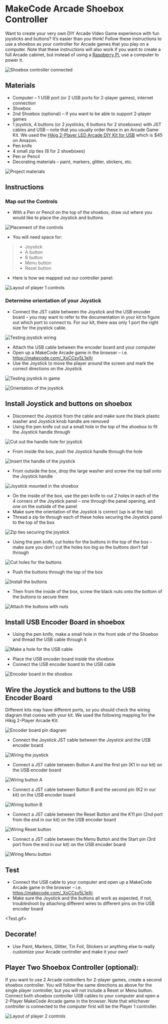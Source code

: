 # MakeCode Arcade Shoebox Controller

Want to create your very own DIY Arcade Video Game experience with fun joysticks and buttons? It’s easier than you think! Follow these instructions to use a shoebox as your controller for Arcade games that you play on a computer. Note that these instructions will also work if you want to create a full Arcade cabinet, but instead of using a [Raspberry Pi](https://arcade.makecode.com/hardware/raspberry-pi/cardboard-control-panel), use a computer to power it.

![Shoebox controller connected](/static/hardware/shoebox-controller/shoebox.jpg)

## Materials

* Computer – 1 USB port (or 2 USB ports for 2-player games), internet connection
* Shoebox
* 2nd Shoebox (optional) – if you want to be able to support 2-player games
* 1 joystick, 4 buttons (or 2 joysticks, 6 buttons for 2 shoeboxes) with JST cables and USB – note that you usually order these in an Arcade Game Kit. We used the [Hikig 2-Player LED Arcade DIY Kit for USB](https://www.amazon.com/dp/B07JFXQSM5) which is $45 on Amazon.
* Pen knife
* 4 small zip ties (8 for 2 shoeboxes)
* Pen or Pencil
* Decorating materials – paint, markers, glitter, stickers, etc.

![Project materials](/static/hardware/shoebox-controller/materials.jpg)

## Instructions

### Map out the Controls

* With a Pen or Pencil on the top of the shoebox, draw out where you would like to place the Joystick and buttons

![Placement of the controls](/static/hardware/shoebox-controller/placing-controls.jpg)

* You will need space for:

>* Joystick
>* A button
>* B button
>* Menu button
>* Reset button

* Here is how we mapped out our controller panel:

![Layout of player 1 controls](/static/hardware/shoebox-controller/p1-controller.png)

### Determine orientation of your Joystick

* Connect the JST cable between the Joystick and the USB encoder board – you may want to refer to the documentation in your kit to figure out which port to connect to. For our kit, there was only 1 port the right size for the joystick cable.

![Testing joystick wiring](/static/hardware/shoebox-controller/testing-joystick1.jpg)

* Attach the USB cable between the encoder board and your computer
* Open up a MakeCode Arcade game in the browser – i.e. https://makecode.com/_XsCCsy5L1eXr
* Use the Joystick to move the player around the screen and mark the correct directions on the Joystick

![Testing joystick in game](/static/hardware/shoebox-controller/testing-joystick2.jpg)

![Orientation of the joystick](/static/hardware/shoebox-controller/joystick-orientation.jpg)

## Install Joystick and buttons on shoebox

* Disconnect the Joystick from the cable and make sure the black plastic washer and Joystick knob handle are removed
* Using the pen knife cut out a small hole in the top of the shoebox to fit the Joystick handle through

![Cut out the handle hole for joystick](/static/hardware/shoebox-controller/joystick-handle-hole.jpg)

* From inside the box, push the Joystick handle through the hole

![Insert the handle of the joystick](/static/hardware/shoebox-controller/insert-joystick-handle.jpg)

* From outside the box, drop the large washer and screw the top ball onto the Joystick handle

![Joystick mounted in the shoebox](/static/hardware/shoebox-controller/joystick-installed.jpg)

* On the inside of the box, use the pen knife to cut 2 holes in each of the 4 corners of the Joystick panel – one through the panel opening, and one on the outside of the panel
* Make sure the orientation of the Joystick is correct (up is at the top)
* Thread a zip tie through each of these holes securing the Joystick panel to the top of the box

![Zip ties securing the joystick](/static/hardware/shoebox-controller/joystick-zip-ties.jpg)

* Using the pen knife, cut holes for the buttons in the top of the box – make sure you don’t cut the holes too big so the buttons don’t fall through

![Cut holes for the buttons](/static/hardware/shoebox-controller/cutting-button-holes.jpg)

* Push the buttons through the top of the box

![Install the buttons](/static/hardware/shoebox-controller/install-button.jpg)

* Then from the inside of the box, screw the black nuts onto the bottom of the buttons to secure them

![Attach the buttons with nuts](/static/hardware/shoebox-controller/button-nuts.jpg)

## Install USB Encoder Board in shoebox

* Using the pen knife, make a small hole in the front side of the Shoebox and thread the USB cable through it

![Make a hole for the USB cable](/static/hardware/shoebox-controller/usb-hole.jpg)

* Place the USB encoder board inside the shoebox
* Connect the USB encoder board to the USB cable

![Encoder board in the shoebox](/static/hardware/shoebox-controller/installing-encoder-board.jpg)

## Wire the Joystick and buttons to the USB Encoder Board

Different kits may have different ports, so you should check the wiring diagram that comes with your kit. We used the following mapping for the Hikig 2-Player Arcade Kit:

![Encoder board pin diagram](/static/hardware/shoebox-controller/usb-encoder-board.png)

* Connect the Joystick JST cable between the Joystick and the USB encoder board

![Wiring the joystick](/static/hardware/shoebox-controller/wiring-joystick.jpg)

* Connect a JST cable between Button A and the first pin (K1 in our kit) on the USB encoder board

![Wiring button A](/static/hardware/shoebox-controller/wiring-a.jpg)

* Connect a JST cable between Button B and the second pin (K2 in our kit) on the USB encoder board

![Wiring button B](/static/hardware/shoebox-controller/wiring-b.jpg)

* Connect a JST cable between the Reset Button and the K11 pin (2nd port from the end in our kit) on the USB encoder board

![Wiring Reset button](/static/hardware/shoebox-controller/wiring-reset.jpg)

* Connect a JST cable between the Menu Button and the Start pin (3rd port from the end in our kit) on the USB encoder board

![Wiring Menu button](/static/hardware/shoebox-controller/wiring-menu.jpg)

## Test

* Connect the USB cable to your computer and open up a MakeCode Arcade game in the browser – i.e. https://makecode.com/_XsCCsy5L1eXr
* Make sure the Joystick and the buttons all work as expected, if not, troubleshoot by attaching different wires to different pins on the USB encoder board

<Test.gif>

## Decorate!

* Use Paint, Markers, Glitter, Tin Foil, Stickers or anything else to really customize your Arcade controller and make it your own!

## Player Two Shoebox Controller (optional):

If you want to use 2 Arcade controllers for 2-player games, create a second shoebox controller. You will follow the same directions as above for the single player controller, but you will not include a Reset or Menu button. Connect both shoebox controller USB cables to your computer and open a 2-Player MakeCode Arcade game in the browser. Note that whichever controller is connected to the computer first will be the Player 1 controller.

![Layout of player 2 controls](/static/hardware/shoebox-controller/p2-controller.png)
